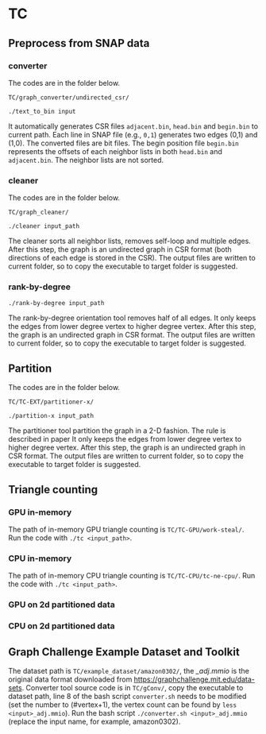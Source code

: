 TC
===========================

## Preprocess from SNAP data

### converter

The codes are in the folder below.
```
TC/graph_converter/undirected_csr/
```

```
./text_to_bin input
```
It automatically generates CSR files ```adjacent.bin```, ```head.bin``` and ```begin.bin``` to current path. Each line in SNAP file (e.g., ```0,1```) generates two edges (0,1) and (1,0). The converted files are bit files. The begin position file ```begin.bin``` represents the offsets of each neighbor lists in both ```head.bin``` and ```adjacent.bin```. The neighbor lists are not sorted.

### cleaner

The codes are in the folder below.
```
TC/graph_cleaner/
```


```
./cleaner input_path
```
The cleaner sorts all neighbor lists, removes self-loop and multiple edges. After this step, the graph is an undirected graph in CSR format (both directions of each edge is stored in the CSR). The output files are written to current folder, so to copy the executable to target folder is suggested.

### rank-by-degree

```
./rank-by-degree input_path
```
The rank-by-degree orientation tool removes half of all edges. It only keeps the edges from lower degree vertex to higher degree vertex. After this step, the graph is an undirected graph in CSR format. The output files are written to current folder, so to copy the executable to target folder is suggested.


## Partition

The codes are in the folder below.
```
TC/TC-EXT/partitioner-x/
```


```
./partition-x input_path
```
The partitioner tool partition the graph in a 2-D fashion.
The rule is described in paper 
It only keeps the edges from lower degree vertex to higher degree vertex. After this step, the graph is an undirected graph in CSR format. The output files are written to current folder, so to copy the executable to target folder is suggested.


## Triangle counting

### GPU in-memory
The path of in-memory GPU triangle counting is ```TC/TC-GPU/work-steal/```.
Run the code with ```./tc <input_path>```.

### CPU in-memory
The path of in-memory CPU triangle counting is ```TC/TC-CPU/tc-ne-cpu/```.
Run the code with ```./tc <input_path>```.

### GPU on 2d partitioned data

### CPU on 2d partitioned data

## Graph Challenge Example Dataset and Toolkit

The dataset path is ```TC/example_dataset/amazon0302/```, the _\_adj.mmio_ is the original data format downloaded from https://graphchallenge.mit.edu/data-sets. Converter tool source code is in ```TC/gConv/```, copy the executable to dataset path, line 8 of the bash script ```converter.sh``` needs to be modified (set the number to (#vertex+1), the vertex count can be found by ```less <input>_adj.mmio```). Run the bash script ```./converter.sh <input>_adj.mmio``` (replace the input name, for example, amazon0302).

